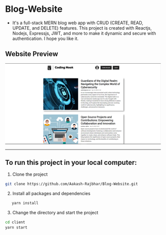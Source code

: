 # Blog-Website
- It's a full-stack MERN blog web app with CRUD (CREATE, READ, UPDATE, and DELETE) features. This project is created with Reactjs, Nodejs, Expressjs, JWT, and more to make it dynamic and secure with authentication. I hope you like it.

## Website Preview

![Website-Preview](client/src/assets/Blog-Website-Preview1.png)

<hr/>

## To run this project in your local computer:


1. Clone the project
  ```bash
git clone https://github.com/Aakash-Rajbhar/Blog-Website.git
```

2. Install all packages and dependencies
```bash
   yarn install
```

3. Change the directory and start the project
  ```bash
cd client
yarn start
```
